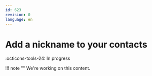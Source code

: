 ```yaml
---
id: 623
revision: 0
language: en
---
```


# Add a nickname to your contacts

:octicons-tools-24: In progress

!!! note ""
We're working on this content.
